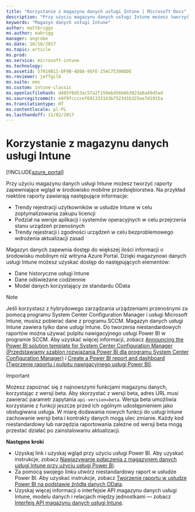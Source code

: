 ```yaml
---
title: "Korzystanie z magazynu danych usługi Intune | Microsoft Docs"
description: "Przy użyciu magazynu danych usługi Intune możesz tworzyć raporty zapewniające wgląd w środowisko mobilne przedsiębiorstwa."
keywords: "Magazyn danych usługi Intune"
author: mattbriggs
ms.author: mabrigg
manager: angrobe
ms.date: 10/18/2017
ms.topic: article
ms.prod: 
ms.service: microsoft-intune
ms.technology: 
ms.assetid: 57019B11-DF9B-4D8A-95FE-254C75398DDE
ms.reviewer: jeffgilb
ms.suite: ems
ms.custom: intune-classic
ms.openlocfilehash: d485f0d53ac57a2f159ebd56b6b3823a8a49d5ad
ms.sourcegitcommit: e9f9fccccef691333143b7523d1b325ee7d1915a
ms.translationtype: HT
ms.contentlocale: pl-PL
ms.lasthandoff: 11/02/2017
---
```

# <a name="use-the-intune-data-warehouse"></a>Korzystanie z magazynu danych usługi Intune

[!INCLUDE[azure_portal](./includes/azure_portal.md)]

Przy użyciu magazynu danych usługi Intune możesz tworzyć raporty zapewniające wgląd w środowisko mobilne przedsiębiorstwa. Na przykład niektóre raporty zawierają następujące informacje:
-   Trendy rejestracji użytkowników w usłudze Intune w celu zoptymalizowania zakupu licencji
-   Podział na wersje aplikacji i systemów operacyjnych w celu przejrzenia stanu urządzeń przenośnych
-   Trendy rejestracji i zgodności urządzeń w celu bezproblemowego wdrożenia aktualizacji zasad

Magazyn danych zapewnia dostęp do większej ilości informacji o środowisku mobilnym niż witryna Azure Portal. Dzięki magazynowi danych usługi Intune możesz uzyskać dostęp do następujących elementów:

  -  Dane historyczne usługi Intune
  -  Dane odświeżane codziennie
  -  Model danych korzystający ze standardu OData

> [!Note]
> Jeśli korzystasz z hybrydowego zarządzania urządzeniami przenośnymi za pomocą programu System Center Configuration Manager i usługi Microsoft Intune, musisz pobierać dane z programu SCCM. Magazyn danych usługi Intune zawiera tylko dane usługi Intune. Do tworzenia niestandardowych raportów można używać pulpitu nawigacyjnego usługi Power BI w programie SCCM. Aby uzyskać więcej informacji, zobacz [Announcing the Power BI solution template for System Center Configuration Manager (Przedstawiamy szablon rozwiązania Power BI dla programu System Center Configuration Manager)]( https://powerbi.microsoft.com/blog/sccm-solution-template) i [Create a Power BI report and dashboard (Tworzenie raportu i pulpitu nawigacyjnego usługi Power BI)](https://docs.microsoft.com/dynamics365/unified-operations/dev-itpro/analytics/create-powerbi-report-dashboard).


> [!Important]  
> Możesz zapoznać się z najnowszymi funkcjami magazynu danych, korzystając z wersji beta. Aby skorzystać z wersji beta, adres URL musi zawierać parametr zapytania `api-version=beta`. Wersja beta umożliwia korzystanie z funkcji jeszcze przed ich ogólnym udostępnieniem jako obsługiwana usługa. W miarę dodawania nowych funkcji do usługi Intune zachowanie wersji beta i kontrakty danych mogą ulec zmianie. Każdy kod niestandardowy lub narzędzia raportowania zależne od wersji beta mogą przestać działać po zainstalowaniu aktualizacji.

**Następne kroki**

- Uzyskaj link i uzyskaj wgląd przy użyciu usługi Power BI. Aby uzyskać instrukcje, zobacz [Nawiązywanie połączenia z magazynem danych usługi Intune przy użyciu usługi Power BI](reports-proc-get-a-link-powerbi.md).
- Za pomocą swojego linku utwórz niestandardowy raport w usłudze Power BI. Aby uzyskać instrukcje, zobacz [Tworzenie raportu w usłudze Power BI na podstawie źródła danych OData](reports-proc-create-with-odata.md).
- Uzyskaj więcej informacji o interfejsie API magazynu danych usługi Intune, modelu danych i relacjach między jednostkami<!-- , and an example of creating a custom client to retrieve data,--> — zobacz [Interfejs API magazynu danych usługi Intune](reports-nav-intune-data-warehouse.md).